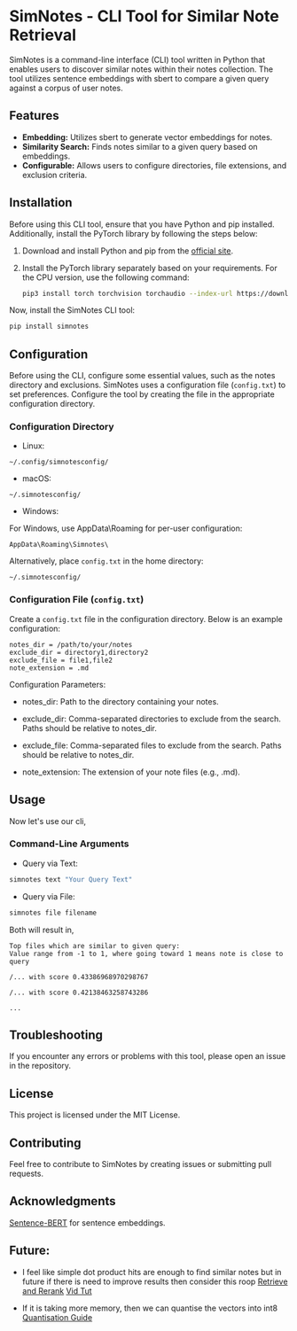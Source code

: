 # SimNotes - CLI Tool for Similar Note Retrieval

SimNotes is a command-line interface (CLI) tool written in Python that enables users to discover similar notes within their
notes collection. The tool utilizes sentence embeddings with sbert to compare a given query against a corpus of user notes.

## Features

- **Embedding:** Utilizes sbert to generate vector embeddings for notes.
- **Similarity Search:** Finds notes similar to a given query based on embeddings.
- **Configurable:** Allows users to configure directories, file extensions, and exclusion criteria.

## Installation

Before using this CLI tool, ensure that you have Python and pip installed. Additionally, install the PyTorch library by
following the steps below:

1. Download and install Python and pip from the [official site](https://www.python.org/).
2. Install the PyTorch library separately based on your requirements. For the CPU version, use the following command:

    ```bash
    pip3 install torch torchvision torchaudio --index-url https://download.pytorch.org/whl/cpu
    ```

Now, install the SimNotes CLI tool:

```bash
pip install simnotes
```

## Configuration

Before using the CLI, configure some essential values, such as the notes directory and exclusions. SimNotes uses a
configuration file (`config.txt`) to set preferences. Configure the tool by creating the file in the appropriate configuration
directory.

### Configuration Directory

- Linux:

```plaintext
~/.config/simnotesconfig/
```

- macOS:

```plaintext
~/.simnotesconfig/
```

- Windows:

For Windows, use AppData\Roaming for per-user configuration:

```plaintext
AppData\Roaming\Simnotes\
```

Alternatively, place `config.txt` in the home directory:

```plaintext
~/.simnotesconfig/
```

### Configuration File (`config.txt`)

Create a `config.txt` file in the configuration directory. Below is an example configuration:

```plaintext
notes_dir = /path/to/your/notes
exclude_dir = directory1,directory2
exclude_file = file1,file2
note_extension = .md
```

Configuration Parameters:

- notes_dir: Path to the directory containing your notes.

- exclude_dir: Comma-separated directories to exclude from the search. Paths should be relative to notes_dir.

- exclude_file: Comma-separated files to exclude from the search. Paths should be relative to notes_dir.

- note_extension: The extension of your note files (e.g., .md).

## Usage

Now let's use our cli,

### Command-Line Arguments

- Query via Text:

```bash
simnotes text "Your Query Text"
```

- Query via File:

```bash
simnotes file filename
```

Both will result in,

```
Top files which are similar to given query:
Value range from -1 to 1, where going toward 1 means note is close to query

/... with score 0.43386968970298767

/... with score 0.42138463258743286

...

```

## Troubleshooting

If you encounter any errors or problems with this tool, please open an issue in the repository.

## License

This project is licensed under the MIT License.

## Contributing

Feel free to contribute to SimNotes by creating issues or submitting pull requests.

## Acknowledgments

[Sentence-BERT](https://www.sbert.net/index.html) for sentence embeddings.

## Future:

- I feel like simple dot product hits are enough to find similar notes but in future if there is need to 
improve results then consider this roop
[Retrieve and Rerank](https://www.sbert.net/examples/applications/retrieve_rerank/README.html)
[Vid Tut](https://youtu.be/zMDBc_Q9Ark?feature=shared)

- If it is taking more memory, then we can quantise the vectors into int8
[Quantisation Guide](https://www.sbert.net/examples/training/distillation/README.html#quantization)
